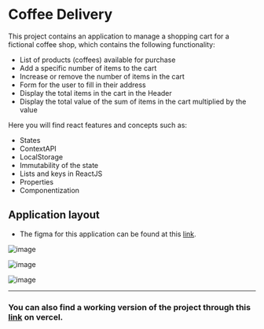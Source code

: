 # Coffee Delivery

This project contains an application to manage a shopping cart for a fictional coffee shop, which contains the following functionality:

- List of products (coffees) available for purchase
- Add a specific number of items to the cart
- Increase or remove the number of items in the cart
- Form for the user to fill in their address
- Display the total items in the cart in the Header
- Display the total value of the sum of items in the cart multiplied by the value

Here you will find react features and concepts such as:

- States
- ContextAPI
- LocalStorage
- Immutability of the state
- Lists and keys in ReactJS
- Properties
- Componentization

## Application layout

- The figma for this application can be found at this [link](<https://www.figma.com/file/KP3EJ61xH3LZNGuwmhuO4M/Coffee-Delivery-%E2%80%A2-Desafio-React-(Copy)?type=design&node-id=0-1&mode=design&t=aVDCxSem5Fx1qKKd-0>).

![image](https://github.com/Walber2903/coffe-delivery/assets/23461921/7614eb48-ae85-4b72-9ee2-255e4e356115)

![image](https://github.com/Walber2903/coffe-delivery/assets/23461921/32dfd61c-cb94-4f91-b83b-597cb6472fe5)

![image](https://github.com/Walber2903/coffe-delivery/assets/23461921/bfa1bdb9-ea05-42e1-902b-670aaa5faa8c)

---

### You can also find a working version of the project through this [link](https://coffe-delivery-beryl.vercel.app/) on vercel.
